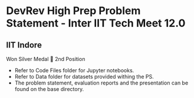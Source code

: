 # DevRev High Prep Problem Statement - Inter IIT Tech Meet 12.0
## IIT Indore <br>

 Won Silver Medal 🥈 2nd Position

* Refer to Code Files folder for Jupyter notebooks.
* Refer to Data folder for datasets provided withing the PS.
* The problem statement, evaluation reports and the presentation can be found on the base directory.
